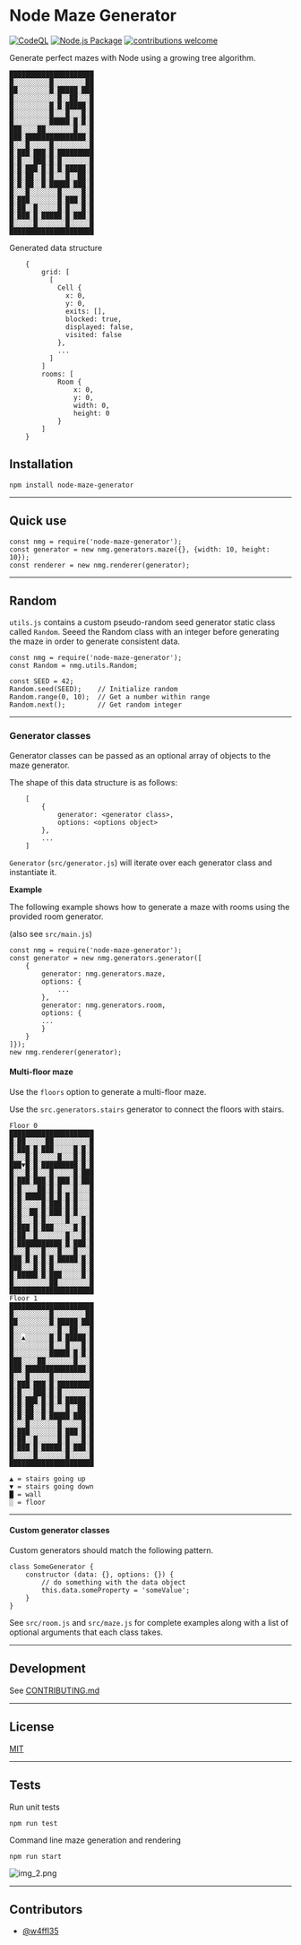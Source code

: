 # Node Maze Generator

[![CodeQL](https://github.com/w4ffl35/node-maze-generator/actions/workflows/codeql.yml/badge.svg)](https://github.com/w4ffl35/node-maze-generator/actions/workflows/codeql.yml) [![Node.js Package](https://github.com/w4ffl35/node-maze-generator/actions/workflows/npm-publish.yml/badge.svg)](https://github.com/w4ffl35/node-maze-generator/actions/workflows/npm-publish.yml)
[![contributions welcome](https://img.shields.io/badge/contributions-welcome-brightgreen.svg?style=flat)](https://github.com/dwyl/esta/issues)

Generate perfect mazes with Node using a growing tree algorithm.

    █████████████████████
    █░░░░░░░░░█░░░░░░░░██
    ██░░░░░░░░█░█████░███
    █░░░░░░░░░░░█░░██░░░█
    █░░░░░░░░░█░█░█████░█
    █░░░░░░░░░█░░░█░░░█░█
    █░░░░░░░░░█████░█░█░█
    ███░░░░██░░░░░░░█░░░█
    ███░███████████████░█
    █░░░█░░░░░█░░░░░░░░░█
    █░███░███░█░█████████
    █░█░░░███░█░█░░░░░░░█
    █░█░███░█░█░█░█████░█
    █░█░██░░█░█░░░█░░██░█
    █░█░██░░█░█████░███░█
    █░░░█░░░░░░░█░░░░░█░█
    █░███░░░░░░░█░███░█░█
    █░██░░█░░░░░█░█░░░█░█
    █░███░█░█████░█░███░█
    █░░░░░█░░░░░░░█░░░░░█
    █████████████████████
        
Generated data structure

        {
            grid: [
              [
                Cell {
                  x: 0,
                  y: 0,
                  exits: [],
                  blocked: true,
                  displayed: false,
                  visited: false
                },
                ...
              ]
            ]
            rooms: [
                Room {
                    x: 0,
                    y: 0,
                    width: 0,
                    height: 0
                }
            ]
        }

## Installation

    npm install node-maze-generator

---

## Quick use

    const nmg = require('node-maze-generator');
    const generator = new nmg.generators.maze({}, {width: 10, height: 10});
    const renderer = new nmg.renderer(generator);

---

## Random

`utils.js` contains a custom pseudo-random seed generator static class called `Random`. Seeed the Random class with
an integer before generating the maze in order to generate consistent data.

```
const nmg = require('node-maze-generator');
const Random = nmg.utils.Random;

const SEED = 42;
Random.seed(SEED);    // Initialize random
Random.range(0, 10);  // Get a number within range
Random.next();        // Get random integer

```

---

### Generator classes

Generator classes can be passed as an optional array of objects to the maze generator.

The shape of this data structure is as follows:

        [
            {
                generator: <generator class>,
                options: <options object>
            },
            ...
        ]

`Generator` (`src/generator.js`) will iterate over each generator class and instantiate it.

**Example**

The following example shows how to generate a maze with rooms using the provided room generator.

(also see `src/main.js`)

    const nmg = require('node-maze-generator');
    const generator = new nmg.generators.generator([
        {
            generator: nmg.generators.maze,
            options: {
                ...
            },
            generator: nmg.generators.room,
            options: {
            ...
            }
        }
    ]});
    new nmg.renderer(generator);

#### Multi-floor maze

Use the `floors` option to generate a multi-floor maze.

Use the `src.generators.stairs` generator to connect the floors with stairs.

    Floor 0
    █████████████████████
    █░██░░░░░██░░░░░░░░░█
    █░███░█░███░░░░░█░█░█
    █░░░█░█░░░░░█░░░█░█░█
    ███▼█░█░█████████░█░█
    █░░░█░█░░░█░░░░░█░███
    █░███░███░█░███░█░███
    █░█░░░░██░█░█░░░█░░░█
    █░█░█████░█░█░█░█░░░█
    █░█░░░░░█░███░█░█░░░█
    █░█░░██░█░███░█░█░░░█
    █░█░░░█░█░░░░░█░░░█░█
    █░███░█░███░░░░░█░█░█
    █░██░░█░░░░░░░█░░░█░█
    █░███████████░█░███░█
    █░░░█░░░█░░░█░░░█░░░█
    ███░█░█░█░█░█████░█░█
    ███░░░█░█░█░░░░░░░█░█
    █░█████░█░███░░░░░█░█
    █░░░░░░░░░██░░░░░░░░█
    █████████████████████
    Floor 1
    █████████████████████
    █░░░░░░░░░█░░░░░░░░██
    ██░░░░░░░░█░█████░███
    █░░░░░░░░░░░█░░██░░░█
    █░░▲░░░░░░█░█░█████░█
    █░░░░░░░░░█░░░█░░░█░█
    █░░░░░░░░░█████░█░█░█
    ███░░░░██░░░░░░░█░░░█
    ███░███████████████░█
    █░░░█░░░░░█░░░░░░░░░█
    █░███░███░█░█████████
    █░█░░░███░█░█░░░░░░░█
    █░█░███░█░█░█░█████░█
    █░█░██░░█░█░░░█░░██░█
    █░█░██░░█░█████░███░█
    █░░░█░░░░░░░█░░░░░█░█
    █░███░░░░░░░█░███░█░█
    █░██░░█░░░░░█░█░░░█░█
    █░███░█░█████░█░███░█
    █░░░░░█░░░░░░░█░░░░░█
    █████████████████████

    ▲ = stairs going up
    ▼ = stairs going down
    █ = wall
    ░ = floor


---

#### Custom generator classes

Custom generators should match the following pattern.

    class SomeGenerator {
        constructor (data: {}, options: {}) {
            // do something with the data object
            this.data.someProperty = 'someValue';
        }
    }

See `src/room.js` and `src/maze.js` for complete examples along with a list of optional arguments that each class takes.
    
---

## Development

See [CONTRIBUTING.md](CONTRIBUTING.md)

---

## License

[MIT](LICENSE)

---

## Tests

Run unit tests

    npm run test

Command line maze generation and rendering
    
    npm run start

![img_2.png](sample_maze_output.png)

---

## Contributors

  - [@w4ffl35](https://github.com/w4ffl35)
